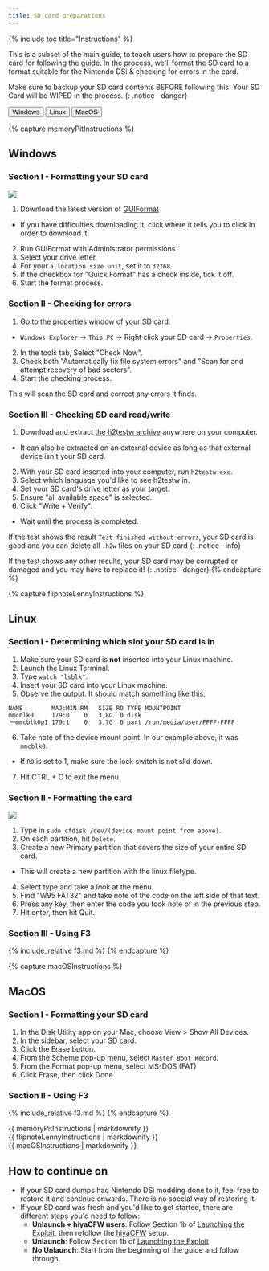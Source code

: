 ```yaml
---
title: SD card preparations
---
```


{% include toc title="Instructions" %}

This is a subset of the main guide, to teach users how to prepare the SD card for following the guide. In the process, we'll format the SD card to a format suitable for the Nintendo DSi & checking for errors in the card.

Make sure to backup your SD card contents BEFORE following this. Your SD Card will be WIPED in the process.
{: .notice--danger}

<button class="tablinks btn btn--large btn--success" id="defaultOpen" onclick="openTab(event, 'memoryPitInstructions')">Windows</button>
<button class="tablinks btn btn--large btn--info" onclick="openTab(event, 'flipnoteLennyInstructions')">Linux</button>
<button class="tablinks btn btn--large btn--info" onclick="openTab(event, 'macOSInstructions')">MacOS</button>

{% capture memoryPitInstructions %}
## Windows

### Section I - Formatting your SD card

![](http://www.ridgecrop.demon.co.uk/guiformat.png)

1. Download the latest version of [GUIFormat](http://www.ridgecrop.demon.co.uk/index.htm?guiformat.htm)
  - If you have difficulties downloading it, click where it tells you to click in order to download it.
2. Run GUIFormat with Administrator permissions
3. Select your drive letter.
4. For your `allocation size unit`, set it to `32768`.
5. If the checkbox for "Quick Format" has a check inside, tick it off.
6. Start the format process.

### Section II - Checking for errors

1. Go to the properties window of your SD card.
  - `Windows Explorer` -> `This PC` -> Right click your SD card -> `Properties`.
2. In the tools tab, Select "Check Now".
2. Check both "Automatically fix file system errors" and "Scan for and attempt recovery of bad sectors".
3. Start the checking process.

This will scan the SD card and correct any errors it finds.

### Section III - Checking SD card read/write

1. Download and extract [the h2testw archive](http://www.heise.de/ct/Redaktion/bo/downloads/h2testw_1.4.zip) anywhere on your computer.
  - It can also be extracted on an external device as long as that external device isn't your SD card.
2. With your SD card inserted into your computer, run `h2testw.exe`.
3. Select which language you'd like to see h2testw in.
4. Set your SD card's drive letter as your target.
5. Ensure "all available space" is selected.
6. Click "Write + Verify".
- Wait until the process is completed.

If the test shows the result `Test finished without errors`, your SD card is good and you can delete all `.h2w` files on your SD card
{: .notice--info}

If the test shows any other results, your SD card may be corrupted or damaged and you may have to replace it!
{: .notice--danger}
{% endcapture %}

{% capture flipnoteLennyInstructions %}
## Linux

### Section I - Determining which slot your SD card is in

1. Make sure your SD card is **not** inserted into your Linux machine.
2. Launch the Linux Terminal.
3. Type `watch "lsblk"`.
4. Insert your SD card into your Linux machine.
5. Observe the output. It should match something like this:
```
NAME        MAJ:MIN RM   SIZE RO TYPE MOUNTPOINT
mmcblk0     179:0    0   3,8G  0 disk
└─mmcblk0p1 179:1    0   3,7G  0 part /run/media/user/FFFF-FFFF
```
6. Take note of the device mount point. In our example above, it was `mmcblk0`.
  - If `RO` is set to 1, make sure the lock switch is not slid down.
7. Hit CTRL + C to exit the menu.

### Section II - Formatting the card

![](https://s.blogcdn.com/www.engadget.com/media/2012/06/cfdisk.jpg)

1. Type in `sudo cfdisk /dev/(device mount point from above)`.
2. On each partition, hit `Delete`.
3. Create a new Primary partition that covers the size of your entire SD card.
- This will create a new partition with the linux filetype.
4. Select type and take a look at the menu.
5. Find "W95 FAT32" and take note of the code on the left side of that text.
6. Press any key, then enter the code you took note of in the previous step.
7. Hit enter, then hit Quit.

### Section III - Using F3
{% include_relative f3.md %}
{% endcapture %}

{% capture macOSInstructions %}
## MacOS

### Section I - Formatting your SD card

1. In the Disk Utility app on your Mac, choose View > Show All Devices.
2. In the sidebar, select your SD card.
3. Click the Erase button.
4. From the Scheme pop-up menu, select `Master Boot Record`.
5. From the Format pop-up menu, select MS-DOS (FAT)
6. Click Erase, then click Done.

### Section II - Using F3
{% include_relative f3.md %}
{% endcapture %}

<div id="memoryPitInstructions" class="tabcontent">{{ memoryPitInstructions | markdownify }}</div>
<div id="flipnoteLennyInstructions" class="tabcontent">{{ flipnoteLennyInstructions | markdownify }}</div>
<div id="macOSInstructions" class="tabcontent">{{ macOSInstructions | markdownify }}</div>

## How to continue on

- If your SD card dumps had Nintendo DSi modding done to it, feel free to restore it and continue onwards. There is no special way of restoring it.
- If your SD card was fresh and you'd like to get started, there are different steps you'd need to follow:
  - **Unlaunch + hiyaCFW users**: Follow Section 1b of [Launching the Exploit](exploit-launch), then refollow the [hiyaCFW](hiyacfw) setup.
  - **Unlaunch**: Follow Section 1b of [Launching the Exploit](exploit-launch)
  - **No Unlaunch**: Start from the beginning of the guide and follow through.

<script>
	let tabcontent = document.getElementsByClassName("tabcontent");
	let tablinks = document.getElementsByClassName("tablinks");

	function openTab(evt, tabName) {
		let element;

		for (element of tabcontent) {
			element.style.display = "none";
		}

		for (element of tablinks) {
			element.className = element.className.replace("btn--success", "btn--info");
			if (!element.className.includes('btn--info'))
				element.className += " btn--info";
		}

		document.getElementById(tabName).style.display = "block";
		evt.currentTarget.className = evt.currentTarget.className.replace("btn--info", "btn--success");
	}

	// Get the element with id="defaultOpen" and click on it
	document.getElementById("defaultOpen").click();
</script>